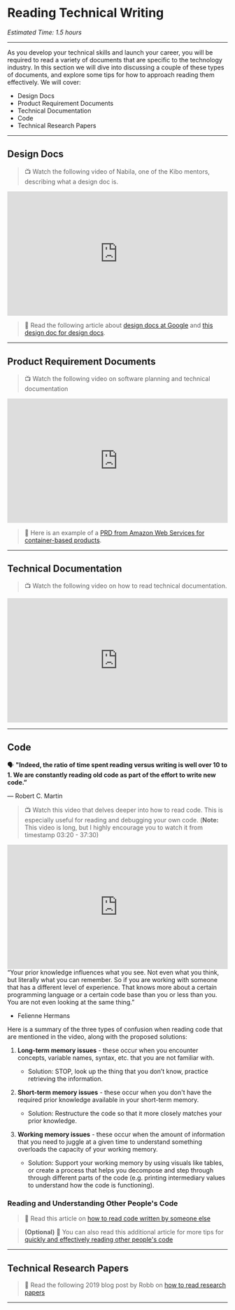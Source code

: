 # Reading Technical Writing

*Estimated Time: 1.5 hours*

---

As you develop your technical skills and launch your career, you will be required to read a variety of documents that are specific to the technology industry. In this section we will dive into discussing a couple of these types of documents, and explore some tips for how to approach reading them effectively. We will cover:

- Design Docs
- Product Requirement Documents 
- Technical Documentation
- Code
- Technical Research Papers

---

## Design Docs 

> 📺 Watch the following video of Nabila, one of the Kibo mentors, describing what a design doc is.

<div style="position: relative; padding-bottom: 56.25%; height: 0;"><iframe src="https://www.youtube.com/embed/40GnyoBeysA" title="YouTube video player" frameborder="0" allow="accelerometer; autoplay; clipboard-write; encrypted-media; gyroscope; picture-in-picture" allowfullscreen style="position: absolute; top: 0; left: 0; width: 100%; height: 100%;"></iframe></div>

> 📖 Read the following article about [design docs at Google](https://www.industrialempathy.com/posts/design-docs-at-google/) and [this design doc for design docs](https://www.industrialempathy.com/posts/design-doc-a-design-doc/).

---

## Product Requirement Documents

> 📺 Watch the following video on software planning and technical documentation

<div style="position: relative; padding-bottom: 56.25%; height: 0;"><iframe src="https://www.youtube.com/embed/2qlcY9LkFik" 
 title="YouTube video player" frameborder="0" allow="accelerometer; autoplay; clipboard-write; encrypted-media; gyroscope; picture-in-picture" allowfullscreen style="position: absolute; top: 0; left: 0; width: 100%; height: 100%;"></iframe></div>


> 📖 Here is an example of a [PRD from Amazon Web Services for container-based products](https://docs.aws.amazon.com/marketplace/latest/userguide/container-product-policies.html).

---

## Technical Documentation

> 📺 Watch the following video on how to read technical documentation.

<div style="position: relative; padding-bottom: 56.25%; height: 0;"><iframe src="https://www.youtube.com/embed/lwqeNnboh_4"  title="YouTube video player" frameborder="0" allow="accelerometer; autoplay; clipboard-write; encrypted-media; gyroscope; picture-in-picture" allowfullscreen style="position: absolute; top: 0; left: 0; width: 100%; height: 100%;"></iframe></div>

---

## Code

<aside>

🗣 **"Indeed, the ratio of time spent reading versus writing is well over 10 to 1. We are constantly reading old code as part of the effort to write new code.”**

― Robert C. Martin

</aside>

> 📺 Watch this video that delves deeper into how to read code. This is especially useful for reading and debugging your own code. (**Note:** This video is long, but I highly encourage you to watch it from timestamp 03:20 - 37:30)

<div style="position: relative; padding-bottom: 56.25%; height: 0;"><iframe src="https://www.youtube.com/embed/xZZ74d8XUl0"  title="YouTube video player" frameborder="0" allow="accelerometer; autoplay; clipboard-write; encrypted-media; gyroscope; picture-in-picture" allowfullscreen style="position: absolute; top: 0; left: 0; width: 100%; height: 100%;"></iframe></div> 

<aside>
“Your prior knowledge influences what you see. Not even what you think, but literally what you can remember. So if you are working with someone that has a different level of experience. That knows more about a certain programming language or a certain code base than you or less than you. You are not even looking at the same thing.”

- Felienne Hermans
</aside>

Here is a summary of the three types of confusion when reading code that are mentioned in the video, along with the proposed solutions:

1) **Long-term memory issues** - these occur when you encounter concepts, variable names, syntax, etc. that you are not familiar with.
    - Solution: STOP, look up the thing that you don’t know, practice retrieving the information. 

2) **Short-term memory issues** - these occur when you don't have the required prior knowledge available in your short-term memory.
    - Solution: Restructure the code so that it more closely matches your prior knowledge.

3) **Working memory issues** - these occur when the amount of information that you need to juggle at a given time to understand something overloads the capacity of your working memory.
    - Solution: Support your working memory by using visuals like tables, or create a process that helps you decompose and step through through different parts of the code (e.g. printing intermediary values to understand how the code is functioning).


### Reading and Understanding Other People's Code

> 📖 Read this article on [how to read code written by someone else](https://towardsdatascience.com/the-most-efficient-way-to-read-code-written-by-someone-else-cb1a05102b76)

> **(Optional)** 📖 You can also read this additional article for more tips for [quickly and effectively reading other people's code](https://selftaughtcoders.com/how-to-quickly-and-effectively-read-other-peoples-code/)

---

## Technical Research Papers

> 📖 Read the following 2019 blog post by Robb on [how to read research papers](https://medium.com/flatiron-labs/how-to-read-a-technical-paper-ba56b7cec78c)

---
